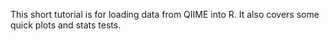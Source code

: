 This short tutorial is for loading data from QIIME into R. It also covers some quick plots and stats tests.

